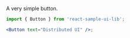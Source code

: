A very simple button.

```jsx
import { Button } from 'react-sample-ui-lib';

<Button text="Distributed UI" />;
```

